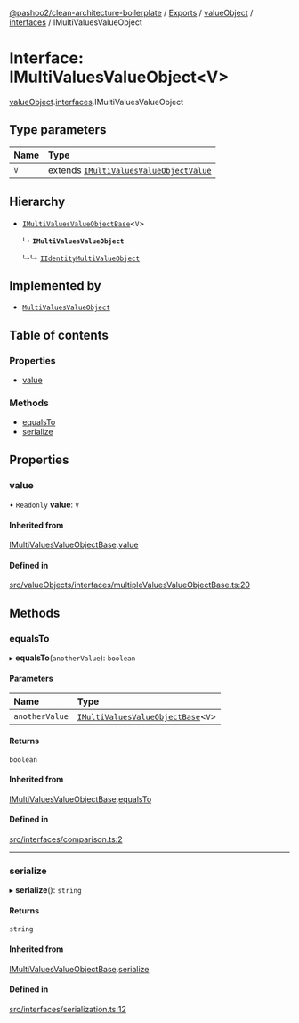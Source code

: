 [@pashoo2/clean-architecture-boilerplate](../README.md) / [Exports](../modules.md) / [valueObject](../modules/valueobject.md) / [interfaces](../modules/valueobject.interfaces.md) / IMultiValuesValueObject

# Interface: IMultiValuesValueObject<V\>

[valueObject](../modules/valueobject.md).[interfaces](../modules/valueobject.interfaces.md).IMultiValuesValueObject

## Type parameters

| Name | Type |
| :------ | :------ |
| `V` | extends [`IMultiValuesValueObjectValue`](valueobject.interfaces.imultivaluesvalueobjectvalue.md) |

## Hierarchy

- [`IMultiValuesValueObjectBase`](valueobject.interfaces.imultivaluesvalueobjectbase.md)<`V`\>

  ↳ **`IMultiValuesValueObject`**

  ↳↳ [`IIdentityMultiValueObject`](valueobject.interfaces.iidentitymultivalueobject.md)

## Implemented by

- [`MultiValuesValueObject`](../classes/valueobject.interfaces.abstractclasses.multivaluesvalueobject.md)

## Table of contents

### Properties

- [value](valueobject.interfaces.imultivaluesvalueobject.md#value)

### Methods

- [equalsTo](valueobject.interfaces.imultivaluesvalueobject.md#equalsto)
- [serialize](valueobject.interfaces.imultivaluesvalueobject.md#serialize)

## Properties

### value

• `Readonly` **value**: `V`

#### Inherited from

[IMultiValuesValueObjectBase](valueobject.interfaces.imultivaluesvalueobjectbase.md).[value](valueobject.interfaces.imultivaluesvalueobjectbase.md#value)

#### Defined in

[src/valueObjects/interfaces/multipleValuesValueObjectBase.ts:20](https://github.com/pashoo2/clean-architecture-boilerplate/blob/5d0a725/src/valueObjects/interfaces/multipleValuesValueObjectBase.ts#L20)

## Methods

### equalsTo

▸ **equalsTo**(`anotherValue`): `boolean`

#### Parameters

| Name | Type |
| :------ | :------ |
| `anotherValue` | [`IMultiValuesValueObjectBase`](valueobject.interfaces.imultivaluesvalueobjectbase.md)<`V`\> |

#### Returns

`boolean`

#### Inherited from

[IMultiValuesValueObjectBase](valueobject.interfaces.imultivaluesvalueobjectbase.md).[equalsTo](valueobject.interfaces.imultivaluesvalueobjectbase.md#equalsto)

#### Defined in

[src/interfaces/comparison.ts:2](https://github.com/pashoo2/clean-architecture-boilerplate/blob/5d0a725/src/interfaces/comparison.ts#L2)

___

### serialize

▸ **serialize**(): `string`

#### Returns

`string`

#### Inherited from

[IMultiValuesValueObjectBase](valueobject.interfaces.imultivaluesvalueobjectbase.md).[serialize](valueobject.interfaces.imultivaluesvalueobjectbase.md#serialize)

#### Defined in

[src/interfaces/serialization.ts:12](https://github.com/pashoo2/clean-architecture-boilerplate/blob/5d0a725/src/interfaces/serialization.ts#L12)
